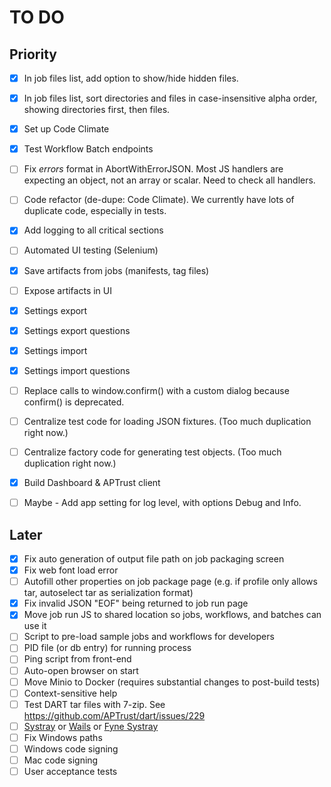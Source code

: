 # TO DO

## Priority

- [x] In job files list, add option to show/hide hidden files.
- [x] In job files list, sort directories and files in case-insensitive alpha order, showing directories first, then files.
- [x] Set up Code Climate
- [x] Test Workflow Batch endpoints
- [ ] Fix _errors_ format in AbortWithErrorJSON. Most JS handlers are expecting an object, not an array or scalar. Need to check all handlers.
- [ ] Code refactor (de-dupe: Code Climate). We currently have lots of duplicate code, especially in tests.
- [x] Add logging to all critical sections
- [ ] Automated UI testing (Selenium)
- [x] Save artifacts from jobs (manifests, tag files)
- [ ] Expose artifacts in UI
- [x] Settings export
- [x] Settings export questions
- [x] Settings import
- [x] Settings import questions
- [ ] Replace calls to window.confirm() with a custom dialog because confirm() is deprecated.
- [ ] Centralize test code for loading JSON fixtures. (Too much duplication right now.)
- [ ] Centralize factory code for generating test objects. (Too much duplication right now.)
- [x] Build Dashboard & APTrust client
- [ ] Maybe - Add app setting for log level, with options Debug and Info.


## Later

- [x] Fix auto generation of output file path on job packaging screen
- [x] Fix web font load error
- [ ] Autofill other properties on job package page (e.g. if profile only allows tar, autoselect tar as serialization format)
- [x] Fix invalid JSON "EOF" being returned to job run page
- [x] Move job run JS to shared location so jobs, workflows, and batches can use it
- [ ] Script to pre-load sample jobs and workflows for developers
- [ ] PID file (or db entry) for running process
- [ ] Ping script from front-end
- [ ] Auto-open browser on start
- [ ] Move Minio to Docker (requires substantial changes to post-build tests)
- [ ] Context-sensitive help
- [ ] Test DART tar files with 7-zip. See https://github.com/APTrust/dart/issues/229
- [ ] [Systray](https://github.com/getlantern/systray/) or [Wails](https://wails.io) or [Fyne Systray](https://developer.fyne.io/explore/systray.html)
- [ ] Fix Windows paths
- [ ] Windows code signing
- [ ] Mac code signing
- [ ] User acceptance tests

